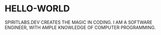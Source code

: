 # HELLO-WORLD
SPIRITLABS.DEV CREATES THE MAGIC IN CODING.
I AM A SOFTWARE ENGINEER, WITH AMPLE KNOWLEDGE OF COMPUTER PROGRAMMING.
